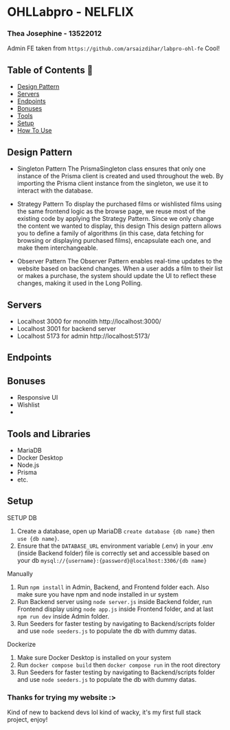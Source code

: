 #  OHLLabpro - NELFLIX
### Thea Josephine - 13522012
Admin FE taken from `https://github.com/arsaizdihar/labpro-ohl-fe` Cool!

## Table of Contents 💫
* [Design Pattern](#design-pattern)
* [Servers](#servers)
* [Endpoints](#endpoints)
* [Bonuses](#bonuses)
* [Tools](#tools-and-libraries)
* [Setup](#setup)
* [How To Use](#how-to-use)

## Design Pattern
- Singleton Pattern
The PrismaSingleton class ensures that only one instance of the Prisma client is created and used throughout the web. By importing the Prisma client instance from the singleton, we use it to interact with the database.

- Strategy Pattern 
To display the purchased films or wishlisted films using the same frontend logic as the browse page, we reuse most of the existing code by applying the Strategy Pattern. Since we only change the content we wanted to display, this design This design pattern allows you to define a family of algorithms (in this case, data fetching for browsing or displaying purchased films), encapsulate each one, and make them interchangeable.

- Observer Pattern
The Observer Pattern enables real-time updates to the website based on backend changes. When a user adds a film to their list or makes a purchase, the system should update the UI to reflect these changes, making it used in the Long Polling.

## Servers
- Localhost 3000 for monolith http://localhost:3000/
- Localhost 3001 for backend server
- Localhost 5173 for admin http://localhost:5173/

## Endpoints

## Bonuses
- Responsive UI
- Wishlist
- 

## Tools and Libraries
- MariaDB
- Docker Desktop
- Node.js
- Prisma
- etc.

## Setup
SETUP DB
1. Create a database, open up MariaDB `create database {db name}` then `use {db name}`.
2. Ensure that the `DATABASE_URL` environment variable (.env) in your .env (inside Backend folder) file is correctly set and accessible based on your db `mysql://{username}:{password}@localhost:3306/{db name}`

Manually
1. Run `npm install` in Admin, Backend, and Frontend folder each. Also make sure you have npm and node installed in ur system
2. Run Backend server using `node server.js` inside Backend folder, run Frontend display using `node app.js` inside Frontend folder, and at last `npm run dev` inside Admin folder.
3. Run Seeders for faster testing by navigating to Backend/scripts folder and use `node seeders.js` to populate the db with dummy datas.

Dockerize
1. Make sure Docker Desktop is installed on your system
2. Run `docker compose build` then `docker compose run` in the root directory
3. Run Seeders for faster testing by navigating to Backend/scripts folder and use `node seeders.js` to populate the db with dummy datas.

### Thanks for trying my website :> 
Kind of new to backend devs lol kind of wacky, it's my first full stack project, enjoy!